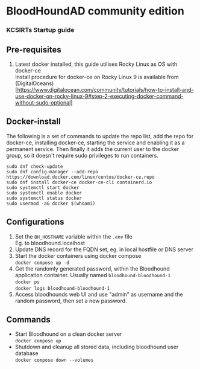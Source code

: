 # BloodHoundAD community edition
### KCSIRTs Startup guide

Pre-requisites
---
1. Latest docker installed, this guide utilises Rocky Linux as OS with docker-ce  
  Install procedure for docker-ce on Rocky Linux 9 is available from (DigitalOceans)[https://www.digitalocean.com/community/tutorials/how-to-install-and-use-docker-on-rocky-linux-9#step-2-executing-docker-command-without-sudo-optional]

Docker-install
---
The following is a set of commands to update the repo list, add the repo for docker-ce, installing docker-ce, starting the service and enabling it as a permanent service.
Then finally it adds the current user to the docker group, so it doesn't require sudo privileges to run containers.
```
sudo dnf check-update
sudo dnf config-manager --add-repo https://download.docker.com/linux/centos/docker-ce.repo
sudo dnf install docker-ce docker-ce-cli containerd.io
sudo systemctl start docker
sudo systemctl enable docker
sudo systemctl status docker
sudo usermod -aG docker $(whoami)
```


Configurations
---
1. Set the `BH_HOSTNAME` variable within the `.env` file  
  Eg. to bloodhound.localhost
1. Update DNS record for the FQDN set, eg. in local hostfile or DNS server
1. Start the docker containers using docker compose  
  `docker compose up -d`
1. Get the randomly generated password, within the Bloodhound application container.  Usually named `bloodhound-bloodhound-1`  
  `docker ps`  
  `docker logs bloodhound-bloodhound-1`
1. Access bloodhounds web UI and use "admin" as username and the random password, then set a new password.


Commands
---
- Start Bloodhound on a clean docker server  
  `docker compose up`
- Shutdown and cleanup all stored data, including bloodhound user database  
  `docker compose down --volumes`
